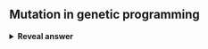## Mutation in genetic programming
<details>
<summary><b>Reveal answer</b></summary>
Select a random node, generate a new tree from there
</details>
